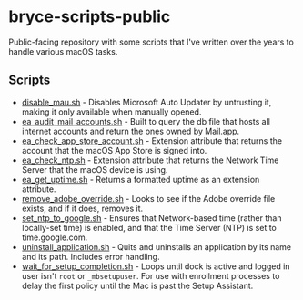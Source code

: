 # bryce-scripts-public
Public-facing repository with some scripts that I've written over the years to handle various macOS tasks.

## Scripts
* [disable_mau.sh](https://github.com/brycemck/bryce-scripts-public/blob/main/disable_mau.sh) - Disables Microsoft Auto Updater by untrusting it, making it only available when manually opened.
* [ea_audit_mail_accounts.sh](https://github.com/brycemck/bryce-scripts-public/blob/main/ea_audit_mail_accounts.sh) - Built to query the db file that hosts all internet accounts and return the ones owned by Mail.app.
* [ea_check_app_store_account.sh](https://github.com/brycemck/bryce-scripts-public/blob/main/ea_check_app_store_account.sh) - Extension attribute that returns the account that the macOS App Store is signed into.
* [ea_check_ntp.sh](https://github.com/brycemck/bryce-scripts-public/blob/main/ea_check_ntp.sh) - Extension attribute that returns the Network Time Server that the macOS device is using.
* [ea_get_uptime.sh](https://github.com/brycemck/bryce-scripts-public/blob/main/ea_get_uptime.sh) - Returns a formatted uptime as an extension attribute.
* [remove_adobe_override.sh](https://github.com/brycemck/bryce-scripts-public/blob/main/remove_adobe_override.sh) - Looks to see if the Adobe override file exists, and if it does, removes it.
* [set_ntp_to_google.sh](https://github.com/brycemck/bryce-scripts-public/blob/main/set_ntp_to_google.sh) - Ensures that Network-based time (rather than locally-set time) is enabled, and that the Time Server (NTP) is set to time.google.com.
* [uninstall_application.sh](https://github.com/brycemck/bryce-scripts-public/blob/main/uninstall_application.sh) - Quits and uninstalls an application by its name and its path. Includes error handling.
* [wait_for_setup_completion.sh](https://github.com/brycemck/bryce-scripts-public/blob/main/wait_for_setup_completion.sh) - Loops until dock is active and logged in user isn't `root` or `_mbsetupuser`. For use with enrollment processes to delay the first policy until the Mac is past the Setup Assistant.